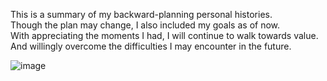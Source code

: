 This is a summary of my backward-planning personal histories. <br/>
Though the plan may change, I also included my goals as of now.<br/>
With appreciating the moments I had, I will continue to walk towards value.<br/>
And willingly overcome the difficulties I may encounter in the future. 

![image](https://user-images.githubusercontent.com/88423201/128588433-e6af4a5d-8970-484d-bf9d-2cb5a62c8fb9.png)
